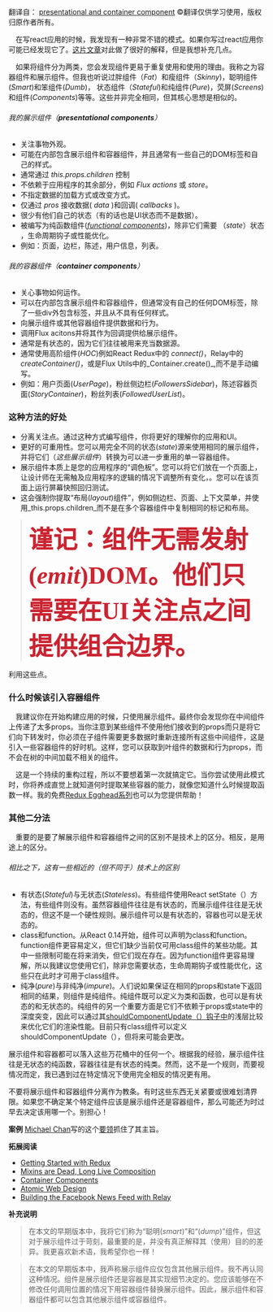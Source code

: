 翻译自： [presentational and container component](https://github.com/xsteadybcgo/react-redux-todolist/new/master) &copy;翻译仅供学习使用，版权归原作者所有。

&emsp;在写react应用的时候，我发现有一种非常不错的模式。如果你写过react应用你可能已经发现它了。[这片文章](https://medium.com/@learnreact/container-components-c0e67432e005)对此做了很好的解释，但是我想补充几点。

&emsp;如果将组件分为两类，您会发现组件更易于重复使用和使用的理由。我称之为容器组件和展示组件。但我也听说过胖组件（_Fat_）和瘦组件（_Skinny_)，聪明组件(_Smart_)和笨组件(_Dumb_)， 状态组件（_Stateful_)和纯组件(_Pure_)，荧屏(_Screens_)和组件(_Components_)等等。这些并非完全相同，但其核心思想是相似的。     

###### 我的展示组件（**presentational components**）
- 关注事物外观。
- 可能在内部包含展示组件和容器组件，并且通常有一些自己的DOM标签和自己的样式。
- 通常通过 _this.props.children_ 控制
- 不依赖于应用程序的其余部分，例如 _Flux actions_ 或 _store_。
- 不指定数据的加载方式或改变方式。
- 仅通过 _pros_ 接收数据( _data_ )和回调( _callbacks_ )。
- 很少有他们自己的状态（有的话也是UI状态而不是数据）。
- 被编写为纯函数组件([_functional components_](https://reactjs.org/blog/2015/10/07/react-v0.14.html#stateless-functional-components))，除非它们需要 （_state_）状态 ，生命周期钩子或性能优化。
- 例如：页面，边栏，陈述，用户信息，列表。

###### 我的容器组件（**container components**）
- 关心事物如何运作。
- 可以在内部包含展示组件和容器组件，但通常没有自己的任何DOM标签，除了一些div外包含标签，并且从不具有任何样式。
- 向展示组件或其他容器组件提供数据和行为。
- 调用Flux acitons并将其作为回调提供给展示组件。
- 通常是有状态的，因为它们往往被用来充当数据源。
- 通常使用高阶组件(_HOC_)例如React Redux中的 _connect()_，Relay中的 _createContainer()_，或是Flux Utils中的_Container.create()_,而不是手动编写。
- 例如：用户页面(_UserPage_)，粉丝侧边栏(_FollowersSidebar_)，陈述容器页面(_StoryContainer_)，粉丝列表(_FollowedUserList_)。

### 这种方法的好处
- 分离关注点。通过这种方式编写组件，你将更好的理解你的应用和UI。
- 更好的可重用性。您可以用完全不同的状态(_state_)源来使用相同的展示组件，并将它们（_这些展示组件_）转换为可以进一步重用的单一容器组件。
- 展示组件本质上是您的应用程序的“调色板”。您可以将它们放在一个页面上，让设计师在无需触及应用程序的逻辑的情况下调整所有变化，。您可以在该页面上运行屏幕快照回归测试。
- 这会强制你提取“布局(_layout_)组件”，例如侧边栏、页面、上下文菜单，并使用_this.props.children_而不是在多个容器组件中复制相同的标记和布局。

> **<font color=#cb2431 size=7 face="黑体">谨记：组件无需发射(_emit_)DOM。他们只需要在UI关注点之间提供组合边界。</font>**

利用这些点。

### 什么时候该引入容器组件
&emsp;我建议你在开始构建应用的时候，只使用展示组件。最终你会发现你在中间组件上传递了太多props。当你注意到某些组件不使用他们接收到的props而只是将它们向下转发时，你必须在子组件需要更多数据时重新连接所有这些中间组件，这是引入一些容器组件的好时机。这样，您可以获取到叶组件的数据和行为props，而不会在树的中间加载不相关的组件。

&emsp;这是一个持续的重构过程，所以不要想着第一次就搞定它。当你尝试使用此模式时，你将养成直觉上就知道何时提取某些容器的能力，就像您知道什么时候提取函数一样。我的免费[Redux Egghead系列](https://egghead.io/series/getting-started-with-redux)也可以为您提供帮助！

### 其他二分法
&emsp;重要的是要了解展示组件和容器组件之间的区别不是技术上的区分。相反，是用途上的区分。

###### 相比之下，这有一些相近的（但不同于）技术上的区别
- 有状态(_Stateful_)与无状态(_Stateless_)。有些组件使用React setState（）方法，有些组件则没有。虽然容器组件往往是有状态的，而展示组件往往是无状态的，但这不是一个硬性规则。展示组件可以是有状态的，容器也可以是无状态的。
- class和function。从React 0.14开始，组件可以声明为class和function。function组件更容易定义，但它们缺少当前仅可用class组件的某些功能。其中一些限制可能在将来消失，但它们现在存在。因为function组件更容易理解，所以我建议您使用它们，除非您需要状态，生命周期钩子或性能优化，这些只在此时才可用于class组件。
- 纯净(_pure_)与非纯净(_impure_)。人们说如果保证在相同的props和state下返回相同的结果，则组件是纯组件。纯组件既可以定义为类和函数，也可以是有状态的和无状态的。纯组件的另一个重要方面是它们不依赖于props或state中的深度突变，因此可以通过其[shouldComponentUpdate（）钩子中](https://facebook.github.io/react/docs/pure-render-mixin.html)的浅层比较来优化它们的渲染性能。目前只有class组件可以定义shouldComponentUpdate（），但将来可能会更改。 

展示组件和容器都可以落入这些万花桶中的任何一个。根据我的经验，展示组件往往是无状态的纯函数，容器往往是有状态的纯类。然而，这不是一个规则，而要视情况而定，我已遇到过在特定情况下使用完全相反的情况更有用。

不要将展示组件和容器组件分离作为教条。有时这些东西无关紧要或很难划清界限。如果您不确定某个特定组件应该是展示组件还是容器组件，那么可能还为时过早去决定该用哪一个。别担心！

**案例**
[Michael Chan](https://twitter.com/chantastic)写的这个[要领](https://gist.github.com/chantastic/fc9e3853464dffdb1e3c)抓住了其主旨。

**拓展阅读**
- [Getting Started with Redux](https://egghead.io/series/getting-started-with-redux)
- [Mixins are Dead, Long Live Composition](https://medium.com/@dan_abramov/mixins-are-dead-long-live-higher-order-components-94a0d2f9e750)
- [Container Components](https://medium.com/@learnreact/container-components-c0e67432e005)
- [Atomic Web Design](http://bradfrost.com/blog/post/atomic-web-design/)
- [Building the Facebook News Feed with Relay](http://facebook.github.io/react/blog/2015/03/19/building-the-facebook-news-feed-with-relay.html)

**补充说明**
> 在本文的早期版本中，我将它们称为“聪明(_smart_)”和“(_dump_)”组件，但这对于展示组件过于苛刻，最重要的是，并没有真正解释其（使用）目的的差异。我更喜欢新术语，我希望你也一样！

> 在本文的早期版本中，我声称展示组件应仅包含其他展示组件。我不再认同这种情况。组件是展示组件还是容器是其实现细节决定的。您应该能够在不修改任何调用位置的情况下用容器组件替换展示组件。因此，展示组件和容器组件都可以包含其他展示组件或容器组件。











